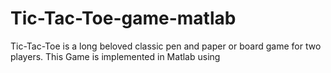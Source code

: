 # Tic-Tac-Toe-game-matlab

Tic-Tac-Toe is a long beloved classic pen and paper or board game for two players. This Game is implemented in Matlab using

